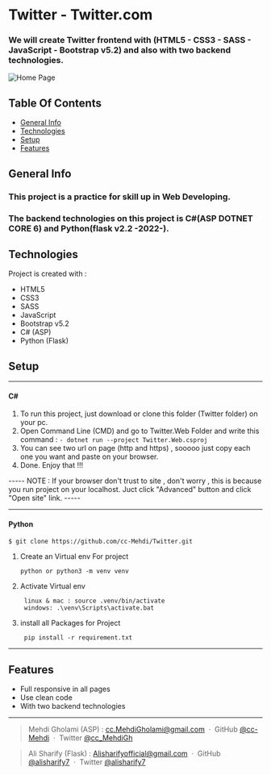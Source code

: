 # Twitter - Twitter.com

### We will create Twitter frontend with (HTML5 - CSS3 - SASS - JavaScript - Bootstrap v5.2) and also with two backend technologies.
![Home Page](./Images/HomePage.jpg)

## Table Of Contents
* [General Info](#general-info)
* [Technologies](#technologies)
* [Setup](#setup)
* [Features](#features)

## General Info
### This project is a practice for skill up in Web Developing.
### The backend technologies on this project is C#(ASP DOTNET CORE 6) and Python(flask v2.2 -2022-).

## Technologies
Project is created with :
* HTML5
* CSS3
* SASS
* JavaScript
* Bootstrap v5.2
* C# (ASP)
* Python (Flask)

## Setup

---

#### C#
1. To run this project, just download or clone this folder (Twitter folder) on your pc.
2. Open Command Line (CMD) and go to Twitter.Web Folder and write this command : 
  ``` - dotnet run --project Twitter.Web.csproj ```
3. You can see two url on page (http and https) , sooooo just copy each one you want and paste on your browser.
4. Done. Enjoy that !!!

----- NOTE : If your browser don't trust to site , don't worry , this is because you run project on your localhost. Juct click "Advanced" button and click "Open site" link.  -----

---

#### Python
```
$ git clone https://github.com/cc-Mehdi/Twitter.git

```
1. Create an Virtual env For project 

       python or python3 -m venv venv

2. Activate Virtual env

        linux & mac : source .venv/bin/activate
        windows: .\venv\Scripts\activate.bat

3. install all Packages for Project 

        pip install -r requirement.txt

---

## Features
* Full responsive in all pages
* Use clean code
* With two backend technologies

---
> Mehdi Gholami (ASP) : 
> [cc.MehdiGholami@gmail.com](cc.MehdiGholami@gmail.com) &nbsp;&middot;&nbsp;
> GitHub [@cc-Mehdi](https://github.com/cc-Mehdi) &nbsp;&middot;&nbsp;
> Twitter [@cc_MehdiGh](https://twitter.com/cc_mehdigh)

> Ali Sharify (Flask) : 
> [Alisharifyofficial@gmail.com](Alisharifyofficial@gmail.com) &nbsp;&middot;&nbsp;
> GitHub [@alisharify7](https://github.com/alisharify7) &nbsp;&middot;&nbsp;
> Twitter [@alisharify7](https://twitter.com/alisharify7)
